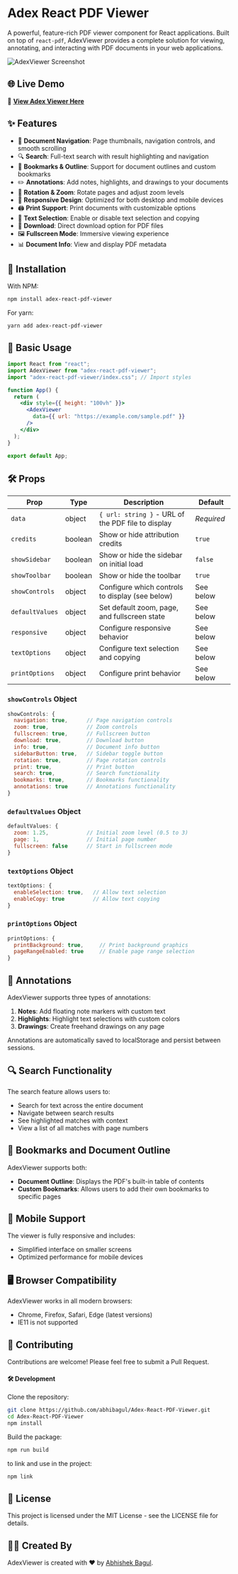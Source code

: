 # Adex React PDF Viewer

A powerful, feature-rich PDF viewer component for React applications. Built on top of `react-pdf`, AdexViewer provides a complete solution for viewing, annotating, and interacting with PDF documents in your web applications.

![AdexViewer Screenshot](https://blogger.googleusercontent.com/img/b/R29vZ2xl/AVvXsEiAORxaZuLl6l7ICdLsNZYs5I1GLmViazmsZKBSwCcMtXBWJjH_juerbO4bvf8mKbQfAD1cuBwlanOKT6xW8fiG-oftf2MEYidzdibdHkvKkd_b2IZ7y2cdd3nN4nVZGSMoR7ICVBx_gumh0Yii1uzC7Z_5ViTDHRt7QmUr6QgtHHTF3-nJ2DPV5b6tLjgv/s1600/adex2.jpg)

## 🌐 Live Demo

🔗 **[View Adex Viewer Here](https://abhibagul.github.io/Adex-React-PDF-Viewer/)**

## ✨ Features

- 📄 **Document Navigation**: Page thumbnails, navigation controls, and smooth scrolling
- 🔍 **Search**: Full-text search with result highlighting and navigation
- 📑 **Bookmarks & Outline**: Support for document outlines and custom bookmarks
- ✏️ **Annotations**: Add notes, highlights, and drawings to your documents
- 🔄 **Rotation & Zoom**: Rotate pages and adjust zoom levels
- 📱 **Responsive Design**: Optimized for both desktop and mobile devices
- 🖨️ **Print Support**: Print documents with customizable options
- 🌙 **Text Selection**: Enable or disable text selection and copying
- 🔗 **Download**: Direct download option for PDF files
- 🖼️ **Fullscreen Mode**: Immersive viewing experience
- 📊 **Document Info**: View and display PDF metadata

## 🚀 Installation

With NPM:

```bash
npm install adex-react-pdf-viewer
```

For yarn:

```
yarn add adex-react-pdf-viewer
```

## 📖 Basic Usage

```javascriptreact
import React from "react";
import AdexViewer from "adex-react-pdf-viewer";
import "adex-react-pdf-viewer/index.css"; // Import styles

function App() {
  return (
    <div style={{ height: "100vh" }}>
      <AdexViewer
        data={{ url: "https://example.com/sample.pdf" }}
      />
    </div>
  );
}

export default App;
```

## 🛠️ Props

| Prop            | Type    | Description                                        | Default    |
| --------------- | ------- | -------------------------------------------------- | ---------- |
| `data`          | object  | `{ url: string }` - URL of the PDF file to display | _Required_ |
| `credits`       | boolean | Show or hide attribution credits                   | `true`     |
| `showSidebar`   | boolean | Show or hide the sidebar on initial load           | `false`    |
| `showToolbar`   | boolean | Show or hide the toolbar                           | `true`     |
| `showControls`  | object  | Configure which controls to display (see below)    | See below  |
| `defaultValues` | object  | Set default zoom, page, and fullscreen state       | See below  |
| `responsive`    | object  | Configure responsive behavior                      | See below  |
| `textOptions`   | object  | Configure text selection and copying               | See below  |
| `printOptions`  | object  | Configure print behavior                           | See below  |

### `showControls` Object

```javascriptreact
showControls: {
  navigation: true,      // Page navigation controls
  zoom: true,            // Zoom controls
  fullscreen: true,      // Fullscreen button
  download: true,        // Download button
  info: true,            // Document info button
  sidebarButton: true,   // Sidebar toggle button
  rotation: true,        // Page rotation controls
  print: true,           // Print button
  search: true,          // Search functionality
  bookmarks: true,       // Bookmarks functionality
  annotations: true      // Annotations functionality
}
```

### `defaultValues` Object

```javascriptreact
defaultValues: {
  zoom: 1.25,            // Initial zoom level (0.5 to 3)
  page: 1,               // Initial page number
  fullscreen: false      // Start in fullscreen mode
}
```

### `textOptions` Object

```javascriptreact
textOptions: {
  enableSelection: true,   // Allow text selection
  enableCopy: true         // Allow text copying
}
```

### `printOptions` Object

```javascriptreact
printOptions: {
  printBackground: true,     // Print background graphics
  pageRangeEnabled: true     // Enable page range selection
}
```

## 🎨 Annotations

AdexViewer supports three types of annotations:

1. **Notes**: Add floating note markers with custom text
2. **Highlights**: Highlight text selections with custom colors
3. **Drawings**: Create freehand drawings on any page

Annotations are automatically saved to localStorage and persist between sessions.

## 🔍 Search Functionality

The search feature allows users to:

- Search for text across the entire document
- Navigate between search results
- See highlighted matches with context
- View a list of all matches with page numbers

## 📑 Bookmarks and Document Outline

AdexViewer supports both:

- **Document Outline**: Displays the PDF's built-in table of contents
- **Custom Bookmarks**: Allows users to add their own bookmarks to specific pages

## 📱 Mobile Support

The viewer is fully responsive and includes:

- Simplified interface on smaller screens
- Optimized performance for mobile devices

## 🖥️ Browser Compatibility

AdexViewer works in all modern browsers:

- Chrome, Firefox, Safari, Edge (latest versions)
- IE11 is not supported

## 🤝 Contributing

Contributions are welcome! Please feel free to submit a Pull Request.

#### 🛠️ Development

Clone the repository:

```sh
git clone https://github.com/abhibagul/Adex-React-PDF-Viewer.git
cd Adex-React-PDF-Viewer
npm install
```

Build the package:

```sh
npm run build
```

to link and use in the project:

```sh
npm link
```

## 📄 License

This project is licensed under the MIT License - see the LICENSE file for details.

## 👨‍💻 Created By

AdexViewer is created with ❤️ by [Abhishek Bagul](https://github.com/abhibagul/).
